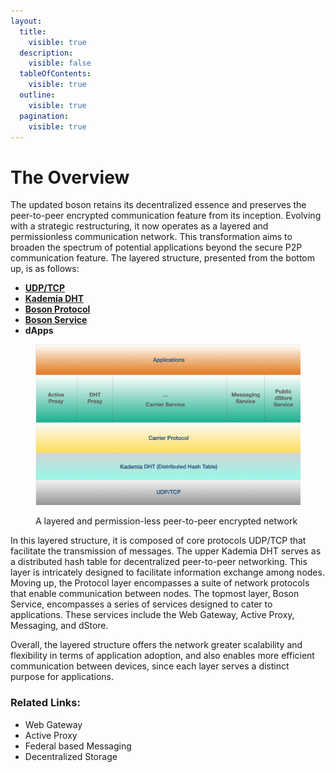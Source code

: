 ```yaml
---
layout:
  title:
    visible: true
  description:
    visible: false
  tableOfContents:
    visible: true
  outline:
    visible: true
  pagination:
    visible: true
---
```


# The Overview

The updated boson retains its decentralized essence and preserves the peer-to-peer  encrypted communication feature from its inception. Evolving with a strategic restructuring, it now operates as a layered and permissionless communication network. This transformation aims to broaden the spectrum of potential applications beyond the secure P2P communication feature. The layered structure, presented from the bottom up, is as follows:

* [**UDP/TCP**](https://en.wikipedia.org/wiki/Internet\_protocol\_suite)
* [**Kademia DHT**](kademlia-dht.md)
* [**Boson Protocol**](boson-protocol/)
* [**Boson Service**](boson-services/)
* **dApps**

<figure><img src="../.gitbook/assets/image (5) (1).png" alt=""><figcaption><p>A layered and permission-less peer-to-peer encrypted network</p></figcaption></figure>

In this layered structure, it is composed of core protocols UDP/TCP that facilitate the transmission of messages. The upper Kademia DHT serves as a distributed hash table for decentralized peer-to-peer networking. This layer is intricately designed to facilitate information exchange among nodes. Moving up, the Protocol layer encompasses a suite of network protocols that enable communication between nodes. The topmost layer, Boson Service, encompasses a series of services designed to cater to applications. These services include the Web Gateway, Active Proxy, Messaging, and dStore.

Overall, the layered structure offers the network greater scalability and flexibility in terms of application adoption, and also enables more efficient communication between devices, since each layer serves a distinct purpose for applications.

### Related Links:

* Web Gateway
* Active Proxy
* Federal based Messaging
* Decentralized Storage
